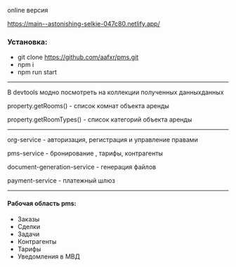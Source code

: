 online версия

https://main--astonishing-selkie-047c80.netlify.app/


### Установка:

- git clone https://github.com/aafxr/pms.git
- npm i
- npm run start


---

В devtools модно посмотреть на коллекции 
полученных данныхданных

property.getRooms() - список комнат объекта аренды

property.getRoomTypes() - список категорий объекта аренды 


---
org-service - авторизация, регистрация и управление правами

pms-service - бронирование , тарифы, контрагенты

document-generation-service - генерация файлов

payment-service - платежный шлюз


---

#### Рабочая область pms:
- Заказы
- Сделки
- Задачи
- Контрагенты
- Тарифы
- Уведомления в МВД
